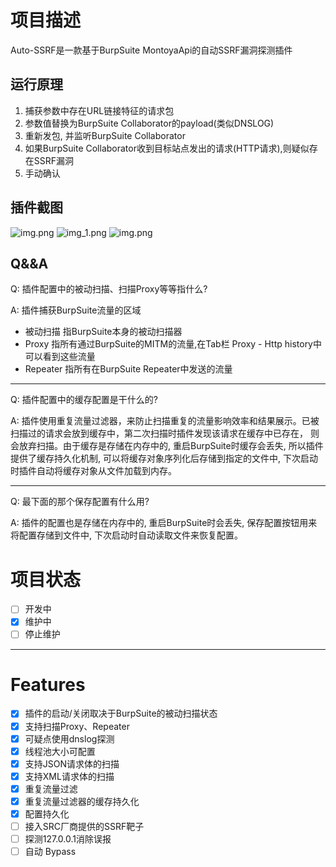 # 项目描述
Auto-SSRF是一款基于BurpSuite MontoyaApi的自动SSRF漏洞探测插件

## 运行原理
1. 捕获参数中存在URL链接特征的请求包
2. 参数值替换为BurpSuite Collaborator的payload(类似DNSLOG)
3. 重新发包, 并监听BurpSuite Collaborator
4. 如果BurpSuite Collaborator收到目标站点发出的请求(HTTP请求),则疑似存在SSRF漏洞
5. 手动确认

## 插件截图
![img.png](https://code-pictures.oss-cn-beijing.aliyuncs.com/auto_ssrf_img.png)
![img_1.png](https://code-pictures.oss-cn-beijing.aliyuncs.com/auto_ssrf_img_1.png)
![img.png](https://code-pictures.oss-cn-beijing.aliyuncs.com/auto_ssrf_img_2.png)

## Q&&A
Q: 插件配置中的被动扫描、扫描Proxy等等指什么?

A: 插件捕获BurpSuite流量的区域
- 被动扫描 指BurpSuite本身的被动扫描器
- Proxy 指所有通过BurpSuite的MITM的流量,在Tab栏 Proxy - Http history中可以看到这些流量
- Repeater 指所有在BurpSuite Repeater中发送的流量

---
Q: 插件配置中的缓存配置是干什么的?

A: 插件使用重复流量过滤器，来防止扫描重复的流量影响效率和结果展示。已被扫描过的请求会放到缓存中，第二次扫描时插件发现该请求在缓存中已存在， 则会放弃扫描。由于缓存是存储在内存中的, 重启BurpSuite时缓存会丢失, 所以插件提供了缓存持久化机制, 可以将缓存对象序列化后存储到指定的文件中, 下次启动时插件自动将缓存对象从文件加载到内存。

---
Q: 最下面的那个保存配置有什么用?

A: 插件的配置也是存储在内存中的, 重启BurpSuite时会丢失, 保存配置按钮用来将配置存储到文件中, 下次启动时自动读取文件来恢复配置。

# 项目状态
- [ ] 开发中
- [x] 维护中
- [ ] 停止维护
---

# Features
- [x] 插件的启动/关闭取决于BurpSuite的被动扫描状态
- [x] 支持扫描Proxy、Repeater
- [x] 可疑点使用dnslog探测
- [x] 线程池大小可配置
- [x] 支持JSON请求体的扫描
- [x] 支持XML请求体的扫描
- [x] 重复流量过滤
- [x] 重复流量过滤器的缓存持久化
- [x] 配置持久化
- [ ] 接入SRC厂商提供的SSRF靶子
- [ ] 探测127.0.0.1消除误报
- [ ] 自动 Bypass